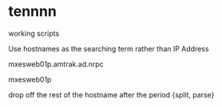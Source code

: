 # tennnn
working scripts


Use hostnames as the searching term rather than IP Address

mxesweb01p.amtrak.ad.nrpc

mxesweb01p

drop off the rest of the hostname after the period
{split, parse}
